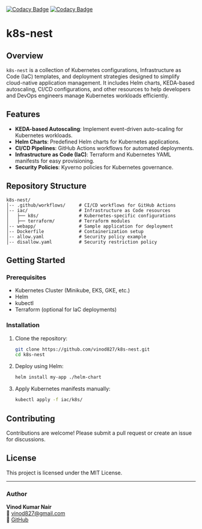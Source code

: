 
[![Codacy Badge](https://api.codacy.com/project/badge/Grade/d6a38ef88cf741f6a350e1fedf59311c)](https://app.codacy.com/gh/vinod827/k8s-nest?utm_source=github.com&utm_medium=referral&utm_content=vinod827/k8s-nest&utm_campaign=Badge_Grade_Settings)
[![Codacy Badge](https://api.codacy.com/project/badge/Grade/665c8926c3374c3bb8c19f6932e5eee2)](https://app.codacy.com/gh/vinod827/k8s-nest?utm_source=github.com&utm_medium=referral&utm_content=vinod827/k8s-nest&utm_campaign=Badge_Grade_Settings)

# k8s-nest

## Overview
`k8s-nest` is a collection of Kubernetes configurations, Infrastructure as Code (IaC) templates, and deployment strategies designed to simplify cloud-native application management. It includes Helm charts, KEDA-based autoscaling, CI/CD configurations, and other resources to help developers and DevOps engineers manage Kubernetes workloads efficiently.

## Features
- **KEDA-based Autoscaling**: Implement event-driven auto-scaling for Kubernetes workloads.
- **Helm Charts**: Predefined Helm charts for Kubernetes applications.
- **CI/CD Pipelines**: GitHub Actions workflows for automated deployments.
- **Infrastructure as Code (IaC)**: Terraform and Kubernetes YAML manifests for easy provisioning.
- **Security Policies**: Kyverno policies for Kubernetes governance.

## Repository Structure
```plaintext
k8s-nest/
│-- .github/workflows/     # CI/CD workflows for GitHub Actions
│-- iac/                   # Infrastructure as Code resources
│   ├── k8s/               # Kubernetes-specific configurations
│   ├── terraform/         # Terraform modules
│-- webapp/                # Sample application for deployment
│-- Dockerfile             # Containerization setup
│-- allow.yaml             # Security policy example
│-- disallow.yaml          # Security restriction policy
```

## Getting Started
### Prerequisites
- Kubernetes Cluster (Minikube, EKS, GKE, etc.)
- Helm
- kubectl
- Terraform (optional for IaC deployments)

### Installation
1. Clone the repository:
   ```sh
   git clone https://github.com/vinod827/k8s-nest.git
   cd k8s-nest
   ```
2. Deploy using Helm:
   ```sh
   helm install my-app ./helm-chart
   ```
3. Apply Kubernetes manifests manually:
   ```sh
   kubectl apply -f iac/k8s/
   ```

## Contributing
Contributions are welcome! Please submit a pull request or create an issue for discussions.

## License
This project is licensed under the MIT License.

---

### Author
**Vinod Kumar Nair**  
📧 vinod827@gmail.com  
📍 [GitHub](https://github.com/vinod827)  

